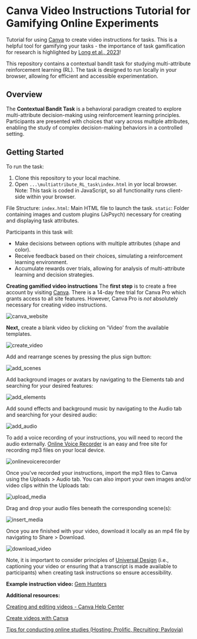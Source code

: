 # Canva Video Instructions Tutorial for Gamifying Online Experiments

Tutorial for using [Canva](https://www.canva.com/education/) to create video instructions for tasks. This is a helpful tool for gamifying your tasks - the importance of task gamification for research is highlighted by [Long et al., 2023](https://www.nature.com/articles/d41586-023-00065-6)! 

This repository contains a contextual bandit task for studying multi-attribute reinforcement learning (RL). The task is designed to run locally in your browser, allowing for efficient and accessible experimentation.

## Overview

The **Contextual Bandit Task** is a behavioral paradigm created to explore multi-attribute decision-making using reinforcement learning principles. Participants are presented with choices that vary across multiple attributes, enabling the study of complex decision-making behaviors in a controlled setting.

## Getting Started

To run the task:

1. Clone this repository to your local machine.
2. Open `...\multiattribute_RL_task\index.html` in yor local browser. Note: This task is coded in JavaScript, so all functionality runs client-side within your browser.

File Structure:
`index.html`: Main HTML file to launch the task.
`static`: Folder containing images and custom plugins (JsPsych) necessary for creating and displaying task attributes.

Participants in this task will:
- Make decisions between options with multiple attributes (shape and color).
- Receive feedback based on their choices, simulating a reinforcement learning environment.
- Accumulate rewards over trials, allowing for analysis of multi-attribute learning and decision strategies.
   

**Creating gamified video instructions**
The **first step** is to create a free account by visiting [Canva](https://www.canva.com/education/). There is a 14-day free trial for Canva Pro which grants access to all site features. However, Canva Pro is *not* absolutely necessary for creating video instructions. 

![canva_website](img/canva_website.png)

**Next,** create a blank video by clicking on 'Video' from the available templates. 

![create_video](img/create_video.png)


Add and rearrange scenes by pressing the plus sign button: 

![add_scenes](img/add_scenes.png)

Add background images or avatars by navigating to the Elements tab and searching for your desired features:

![add_elements](img/add_elements.png)


Add sound effects and background music by navigating to the Audio tab and searching for your desired audio:

![add_audio](img/add_audio.png)

To add a voice recording of your instructions, you will need to record the audio externally. [Online Voice Recorder](https://online-voice-recorder.com/) is an easy and free site for recording mp3 files on your local device. 

![onlinevoicerecorder](img/onlinevoicerecorder.png)

Once you've recorded your instructions, import the mp3 files to Canva using the Uploads > Audio tab. You can also import your own images and/or video clips within the Uploads tab:

![upload_media](img/upload_media.png)

Drag and drop your audio files beneath the corresponding scene(s):

![insert_media](img/insert_media.png)

Once you are finished with your video, download it locally as an mp4 file by navigating to Share > Download. 

![download_video](img/download_video.png)

Note, it is important to consider principles of [Universal Design](https://www.washington.edu/doit/universal-design-process-principles-and-applications) (i.e., captioning your video or ensuring that a transcript is made available to participants) when creating task instructions so ensure accessibility.

**Example instruction video:** [Gem Hunters](https://drive.google.com/file/d/1OiVJyvNp0mrnBy_VhVCejjZ6tDUyZLLr/view?usp=sharing)

**Additional resources:**

[Creating and editing videos - Canva Help Center](https://www.canva.com/help/creating-and-editing-videos/)

[Create videos with Canva](https://www.canva.com/designschool/tutorials/video/) 

[Tips for conducting online studies (Hosting: Prolific, Recruiting: Pavlovia)](https://github.com/christinamaher/TipsOnlineExperiments)

